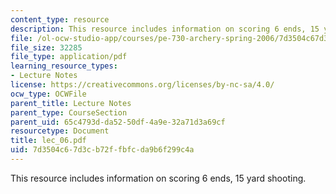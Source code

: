 ```yaml
---
content_type: resource
description: This resource includes information on scoring 6 ends, 15 yard shooting.
file: /ol-ocw-studio-app/courses/pe-730-archery-spring-2006/7d3504c67d3cb72ffbfcda9b6f299c4a_lec_06.pdf
file_size: 32285
file_type: application/pdf
learning_resource_types:
- Lecture Notes
license: https://creativecommons.org/licenses/by-nc-sa/4.0/
ocw_type: OCWFile
parent_title: Lecture Notes
parent_type: CourseSection
parent_uid: 65c4793d-da52-50df-4a9e-32a71d3a69cf
resourcetype: Document
title: lec_06.pdf
uid: 7d3504c6-7d3c-b72f-fbfc-da9b6f299c4a
---
```

This resource includes information on scoring 6 ends, 15 yard shooting.